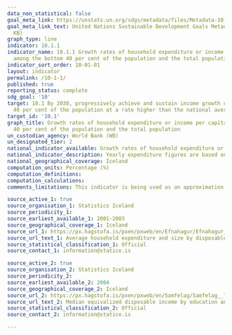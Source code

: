 ```yaml
---
data_non_statistical: false
goal_meta_link: https://unstats.un.org/sdgs/metadata/files/Metadata-10-01-01.pdf
goal_meta_link_text: United Nations Sustainable Development Goals Metadata (PDF 221
  KB)
graph_type: line
indicator: 10.1.1
indicator_name: 10.1.1 Growth rates of household expenditure or income per capita
  among the bottom 40 per cent of the population and the total population
indicator_sort_order: 10-01-01
layout: indicator
permalink: /10-1-1/
published: true
reporting_status: complete
sdg_goal: '10'
target: 10.1 By 2030, progressively achieve and sustain income growth of the bottom
  40 per cent of the population at a rate higher than the national average
target_id: '10.1'
graph_title: Growth rates of household expenditure or income per capita among the bottom
  40 per cent of the population and the total population
un_custodian_agency: World Bank (WB)
un_designated_tier: 2
national_indicator_available: Growth rates of household expenditure or income per capita among by income groups.
national_indicator_description: Yearly expenditure figures are based on the household expenditure survey that has been a continous survey since the year 2000. The results are a three year average at price levels of the last year except during the years 2011-2016 where results are based on a four year average due to poor research responses in the years 2013-2015. Income data are from the Survey on Income and Living Conditions, more information on the survey can be found [here](https://hagstofa.is/utgafur/lysigogn/lysigogn/?fileId=56788)
national_geographical_coverage: Iceland
computation_units: Percentage (%)
computation_definitions: 
computation_calculations: 
comments_limitations: This indicator is being used as an approximation of the UN SDG Indicator. Where possible, we will work to identify or develop Icelandic data to meet the global indicator specification. This indicator has been identified in collaboration with topic experts.

source_active_1: true
source_organisation_1: Statistics Iceland
source_periodicity_1: 
source_earliest_available_1: 2001-2003
source_geographical_coverage_1: Iceland
source_url_1: https://px.hagstofa.is/pxen/pxweb/en/Efnahagur/Efnahagur__visitolur__4a_neyslarannsokn/VIS05304.px
source_url_text_1: Average household expenditure and size by disposable income from 2003
source_statistical_classification_1: Official
source_contact_1: information@statice.is

source_active_2: true
source_organisation_2: Statistics Iceland
source_periodicity_2: 
source_earliest_available_2: 2004
source_geographical_coverage_2: Iceland
source_url_2: https://px.hagstofa.is/pxen/pxweb/en/Samfelag/Samfelag__launogtekjur__3_tekjur__2_tekjur_silc/LIF01121.px
source_url_text_2: Median equivalized disposable income by education and income quintiles 2004-2016
source_statistical_classification_2: Official
source_contact_2: information@statice.is

---
```


